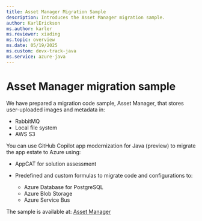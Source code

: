 ```yaml
---
title: Asset Manager Migration Sample
description: Introduces the Asset Manager migration sample.
author: KarlErickson
ms.author: karler
ms.reviewer: xiading
ms.topic: overview
ms.date: 05/19/2025
ms.custom: devx-track-java
ms.service: azure-java
---
```


# Asset Manager migration sample

We have prepared a migration code sample, Asset Manager, that stores user-uploaded images and metadata in:

- RabbitMQ
- Local file system
- AWS S3

You can use GitHub Copilot app modernization for Java (preview) to migrate the app estate to Azure using:

- AppCAT for solution assessment
- Predefined and custom formulas to migrate code and configurations to:

  - Azure Database for PostgreSQL
  - Azure Blob Storage
  - Azure Service Bus

The sample is available at:
[Asset Manager](https://github.com/Azure-Samples/java-migration-copilot-samples/blob/workshop/asset-manager/README.md)

